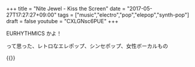 +++
title = "Nite Jewel - Kiss the Screen"
date = "2017-05-27T17:27:27+09:00"
tags = ["music","electro","pop","elepop","synth-pop"]
draft = false
youtube = "CXLGNsc6PUE"
+++

EURHYTHMICS かよ！

って思った、レトロなエレポップ、シンセポップ、女性ボーカルもの

{{<youtube CXLGNsc6PUE>}}
